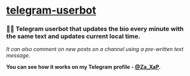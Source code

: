 # [telegram-userbot](https://t.me/Za_XaP "My Telegram profile")
### 👤🤖 Telegram userbot that updates the bio every minute with the same text and updates current local time. 
_It can also comment on new posts on a channel using a pre-written text message._

**You can see how it works on my Telegram profile - [@Za_XaP](https://t.me/Za_XaP "Za XaP").**
